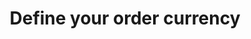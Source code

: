 ---
title: "Define your order currency"
name: "sourcemeta_apifact_evolution"
key: "param_currency_code"
description: "Order setting: Set the currency code when creating the orders in Evolution (USD,EUR etc)"
user_friendly_description: "You can set the currency when syncing orders to Sage Evolution based on the currency you are selling in on your ecommerce sales channel, such as ZAR, AUD, USD, NZD, CAD etc."
default: ""
values: []
tags: [sourcemeta,apifact,evolution,sage-100-evolution,sage-200-evolution]
type: "meta"
process: "orders"
headless: true
---